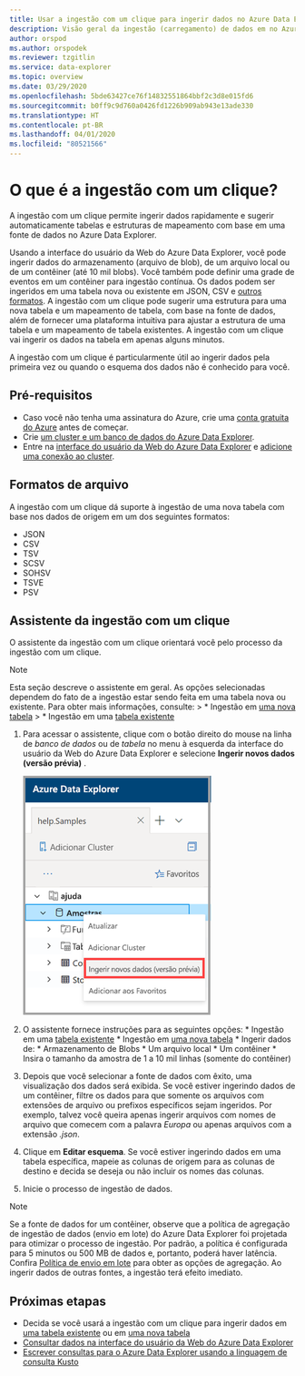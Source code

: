 ```yaml
---
title: Usar a ingestão com um clique para ingerir dados no Azure Data Explorer
description: Visão geral da ingestão (carregamento) de dados em no Azure Data Explorer apenas usando a ingestão com um clique.
author: orspod
ms.author: orspodek
ms.reviewer: tzgitlin
ms.service: data-explorer
ms.topic: overview
ms.date: 03/29/2020
ms.openlocfilehash: 5bde63427ce76f14832551864bbf2c3d8e015fd6
ms.sourcegitcommit: b0ff9c9d760a0426fd1226b909ab943e13ade330
ms.translationtype: HT
ms.contentlocale: pt-BR
ms.lasthandoff: 04/01/2020
ms.locfileid: "80521566"
---
```

# <a name="what-is-one-click-ingestion"></a>O que é a ingestão com um clique? 

A ingestão com um clique permite ingerir dados rapidamente e sugerir automaticamente tabelas e estruturas de mapeamento com base em uma fonte de dados no Azure Data Explorer. 

Usando a interface do usuário da Web do Azure Data Explorer, você pode ingerir dados do armazenamento (arquivo de blob), de um arquivo local ou de um contêiner (até 10 mil blobs). Você também pode definir uma grade de eventos em um contêiner para ingestão contínua. Os dados podem ser ingeridos em uma tabela nova ou existente em JSON, CSV e [outros formatos](#file-formats). A ingestão com um clique pode sugerir uma estrutura para uma nova tabela e um mapeamento de tabela, com base na fonte de dados, além de fornecer uma plataforma intuitiva para ajustar a estrutura de uma tabela e um mapeamento de tabela existentes. A ingestão com um clique vai ingerir os dados na tabela em apenas alguns minutos.

A ingestão com um clique é particularmente útil ao ingerir dados pela primeira vez ou quando o esquema dos dados não é conhecido para você.

## <a name="prerequisites"></a>Pré-requisitos

* Caso você não tenha uma assinatura do Azure, crie uma [conta gratuita do Azure](https://azure.microsoft.com/free/) antes de começar.
* Crie [um cluster e um banco de dados do Azure Data Explorer](create-cluster-database-portal.md).
* Entre na [interface do usuário da Web do Azure Data Explorer](https://dataexplorer.azure.com/) e [adicione uma conexão ao cluster](/azure/data-explorer/web-query-data#add-clusters).

## <a name="file-formats"></a>Formatos de arquivo

A ingestão com um clique dá suporte à ingestão de uma nova tabela com base nos dados de origem em um dos seguintes formatos:
* JSON
* CSV
* TSV
* SCSV
* SOHSV
* TSVE
* PSV

## <a name="one-click-ingestion-wizard"></a>Assistente da ingestão com um clique

O assistente da ingestão com um clique orientará você pelo processo da ingestão com um clique. 

> [!Note]
> Esta seção descreve o assistente em geral. As opções selecionadas dependem do fato de a ingestão estar sendo feita em uma tabela nova ou existente. Para obter mais informações, consulte:
    > * Ingestão em [uma nova tabela](one-click-ingestion-new-table.md)
    > * Ingestão em uma [tabela existente](one-click-ingestion-existing-table.md) 
    
1. Para acessar o assistente, clique com o botão direito do mouse na linha de *banco de dados* ou de *tabela* no menu à esquerda da interface do usuário da Web do Azure Data Explorer e selecione **Ingerir novos dados (versão prévia)** .

    ![Selecionar a ingestão com um clique na interface do usuário da Web](media/ingest-data-one-click/one-click-ingestion-in-webui.png)   

1. O assistente fornece instruções para as seguintes opções:
       * Ingestão em uma [tabela existente](one-click-ingestion-existing-table.md)
       * Ingestão em [uma nova tabela](one-click-ingestion-new-table.md)
       * Ingerir dados de: * Armazenamento de Blobs * Um arquivo local * Um contêiner
       * Insira o tamanho da amostra de 1 a 10 mil linhas (somente do contêiner)
       
1. Depois que você selecionar a fonte de dados com êxito, uma visualização dos dados será exibida. 
    Se você estiver ingerindo dados de um contêiner, filtre os dados para que somente os arquivos com extensões de arquivo ou prefixos específicos sejam ingeridos. Por exemplo, talvez você queira apenas ingerir arquivos com nomes de arquivo que comecem com a palavra *Europa* ou apenas arquivos com a extensão *.json*. 

1. Clique em **Editar esquema**. Se você estiver ingerindo dados em uma tabela específica, mapeie as colunas de origem para as colunas de destino e decida se deseja ou não incluir os nomes das colunas.

1. Inicie o processo de ingestão de dados.

> [!Note]
> Se a fonte de dados for um contêiner, observe que a política de agregação de ingestão de dados (envio em lote) do Azure Data Explorer foi projetada para otimizar o processo de ingestão. Por padrão, a política é configurada para 5 minutos ou 500 MB de dados e, portanto, poderá haver latência. Confira [Política de envio em lote](/azure/kusto/concepts/batchingpolicy) para obter as opções de agregação. Ao ingerir dados de outras fontes, a ingestão terá efeito imediato.

## <a name="next-steps"></a>Próximas etapas

* Decida se você usará a ingestão com um clique para ingerir dados em [uma tabela existente](one-click-ingestion-existing-table.md) ou em [uma nova tabela](one-click-ingestion-new-table.md)
* [Consultar dados na interface do usuário da Web do Azure Data Explorer](/azure/data-explorer/web-query-data)
* [Escrever consultas para o Azure Data Explorer usando a linguagem de consulta Kusto](/azure/data-explorer/write-queries)